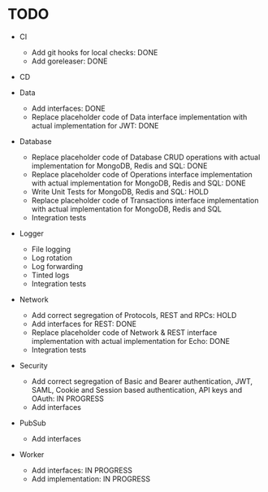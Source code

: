 # TODO

- CI
  
  - Add git hooks for local checks: DONE
  - Add goreleaser: DONE

- CD

- Data

  - Add interfaces: DONE
  - Replace placeholder code of Data interface implementation with actual implementation for JWT: DONE

- Database

  - Replace placeholder code of Database CRUD operations with actual implementation for MongoDB, Redis and SQL: DONE
  - Replace placeholder code of Operations interface implementation with actual implementation for MongoDB, Redis and SQL: DONE
  - Write Unit Tests for MongoDB, Redis and SQL: HOLD
  - Replace placeholder code of Transactions interface implementation with actual implementation for MongoDB, Redis and SQL
  - Integration tests

- Logger

  - File logging
  - Log rotation
  - Log forwarding
  - Tinted logs
  - Integration tests

- Network

  - Add correct segregation of Protocols, REST and RPCs: HOLD
  - Add interfaces for REST: DONE
  - Replace placeholder code of Network & REST interface implementation with actual implementation for Echo: DONE
  - Integration tests

- Security

  - Add correct segregation of Basic and Bearer authentication, JWT, SAML, Cookie and Session based authentication,
      API keys and OAuth: IN PROGRESS
  - Add interfaces

- PubSub

  - Add interfaces

- Worker

  - Add interfaces: IN PROGRESS
  - Add implementation: IN PROGRESS
